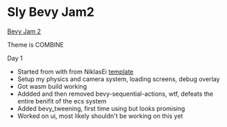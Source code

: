 # Sly Bevy Jam2

[Bevy Jam 2](https://itch.io/jam/bevy-jam-2)

Theme is COMBINE

Day 1

* Started from with from NiklasEi [template](https://github.com/NiklasEi/bevy_game_template) 
* Setup my physics and camera system, loading screens, debug overlay
* Got wasm build working
* Addded and then removed bevy-sequential-actions, wtf, defeats the entire benifit of the ecs system
* Added bevy_tweening, first time using but looks promising
* Worked on ui, most likely shouldn't be working on this yet
